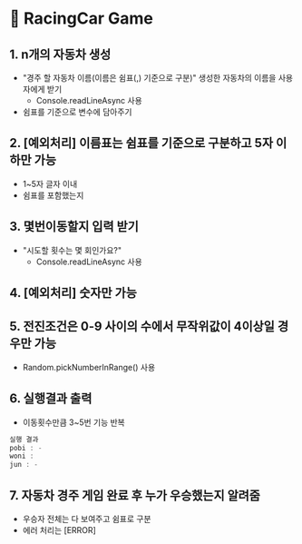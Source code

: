 # 🚗 RacingCar Game

## 1. n개의 자동차 생성

- "경주 할 자동차 이름(이름은 쉼표(,) 기준으로 구분)" 생성한 자동차의 이름을 사용자에게 받기
  - Console.readLineAsync 사용
- 쉼표를 기준으로 변수에 담아주기

## 2. [예외처리] 이름표는 쉼표를 기준으로 구분하고 5자 이하만 가능

- 1~5자 글자 이내
- 쉼표를 포함했는지

## 3. 몇번이동할지 입력 받기

- "시도할 횟수는 몇 회인가요?"
  - Console.readLineAsync 사용

## 4. [예외처리] 숫자만 가능

## 5. 전진조건은 0-9 사이의 수에서 무작위값이 4이상일 경우만 가능

- Random.pickNumberInRange() 사용

## 6. 실행결과 출력

- 이동횟수만큼 3~5번 기능 반복

```js
실행 결과
pobi : -
woni :
jun : -
```

## 7. 자동차 경주 게임 완료 후 누가 우승했는지 알려줌

- 우승자 전체는 다 보여주고 쉼표로 구분
- 에러 처리는 [ERROR]
